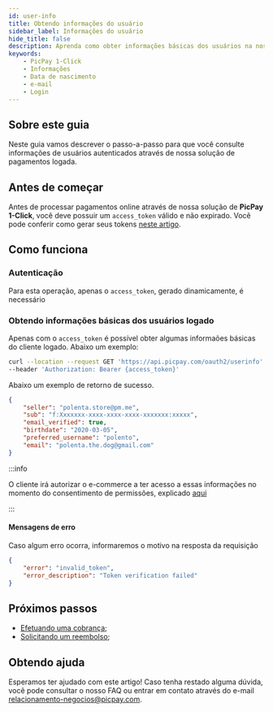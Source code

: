 ```yaml
---
id: user-info
title: Obtendo informações do usuário
sidebar_label: Informações do usuário
hide_title: false
description: Aprenda como obter informações básicas dos usuários na nossa solução PicPay 1-Click
keywords: 
    - PicPay 1-Click
    - Informações
    - Data de nascimento
    - e-mail    
    - Login
---
```


## Sobre este guia

Neste guia vamos descrever o passo-a-passo para que você consulte informações de usuários autenticados através de nossa solução de pagamentos logada.

## Antes de começar

Antes de processar pagamentos online através de nossa solução de **PicPay 1-Click**, você deve possuir um `access_token` válido e não expirado. Você pode conferir como gerar seus tokens [neste artigo](/one-click/guides/oauth2-flow).

## Como funciona

### Autenticação

Para esta operação, apenas o `access_token`, gerado dinamicamente, é necessário 

### Obtendo informações básicas dos usuários logado

Apenas com o `access_token` é possível obter algumas informaões básicas do cliente logado. Abaixo um exemplo:

```bash
curl --location --request GET 'https://api.picpay.com/oauth2/userinfo' \
--header 'Authorization: Bearer {access_token}' 
```

Abaixo um exemplo de retorno de sucesso.

```json
{
    "seller": "polenta.store@pm.me",
    "sub": "f:Xxxxxxx-xxxx-xxxx-xxxx-xxxxxxx:xxxxx",
    "email_verified": true,
    "birthdate": "2020-03-05",
    "preferred_username": "polento",
    "email": "polenta.the.dog@gmail.com"
}
```

:::info

O cliente irá autorizar o e-commerce a ter acesso a essas informações no momento do consentimento de permissões, explicado [aqui](/one-click/guides/oauth2-flow#solicitando-a-autorização-do-usuário)

:::

#### Mensagens de erro

Caso algum erro ocorra, informaremos o motivo na resposta da requisição
```json
{
    "error": "invalid_token",
    "error_description": "Token verification failed"
}
```

## Próximos passos

- [Efetuando uma cobrança](/one-click/guides/process-payments);
- [Solicitando um reembolso](/one-click/guides/refund-payments);

## Obtendo ajuda
Esperamos ter ajudado com este artigo! Caso tenha restado alguma dúvida, você pode consultar o nosso FAQ ou entrar em contato através do e-mail relacionamento-negocios@picpay.com. 
